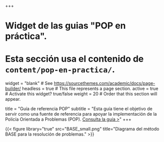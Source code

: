 +++
# Widget de las guias "POP en práctica".
# Esta sección usa el contenido de `content/pop-en-practica/`.

widget = "blank"  # See https://sourcethemes.com/academic/docs/page-builder/
headless = true  # This file represents a page section.
active = true  # Activate this widget? true/false
weight = 20  # Order that this section will appear.

title = "Guía de referencia POP"
subtitle = "Esta guía tiene el objetivo de servir como una fuente de referencia para apoyar la implementación de la Policía Orientada a Problemas (POP).
	[Consulta la guía >](guia-pop/)"
+++

{{< figure library="true" src="BASE_small.png" title="Diagrama del método BASE para la resolución de problemas." >}}
